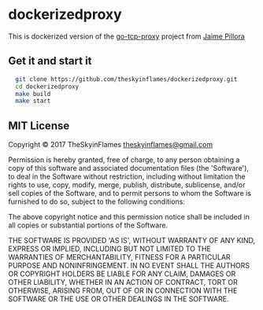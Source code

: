 # dockerizedproxy

This is dockerized version of the [go-tcp-proxy](https://github.com/jpillora/go-tcp-proxy) project from [Jaime Pillora](dev@jpillora.com)

## Get it and start it
```sh
  git clone https://github.com/theskyinflames/dockerizedproxy.git
  cd dockerizedproxy
  make build
  make start
```
## MIT License

Copyright © 2017 TheSkyinFlames theskyinflames@gmail.com

Permission is hereby granted, free of charge, to any person obtaining a copy of this software and associated documentation files (the 'Software'), to deal in the Software without restriction, including without limitation the rights to use, copy, modify, merge, publish, distribute, sublicense, and/or sell copies of the Software, and to permit persons to whom the Software is furnished to do so, subject to the following conditions:

The above copyright notice and this permission notice shall be included in all copies or substantial portions of the Software.

THE SOFTWARE IS PROVIDED 'AS IS', WITHOUT WARRANTY OF ANY KIND, EXPRESS OR IMPLIED, INCLUDING BUT NOT LIMITED TO THE WARRANTIES OF MERCHANTABILITY, FITNESS FOR A PARTICULAR PURPOSE AND NONINFRINGEMENT. IN NO EVENT SHALL THE AUTHORS OR COPYRIGHT HOLDERS BE LIABLE FOR ANY CLAIM, DAMAGES OR OTHER LIABILITY, WHETHER IN AN ACTION OF CONTRACT, TORT OR OTHERWISE, ARISING FROM, OUT OF OR IN CONNECTION WITH THE SOFTWARE OR THE USE OR OTHER DEALINGS IN THE SOFTWARE.
